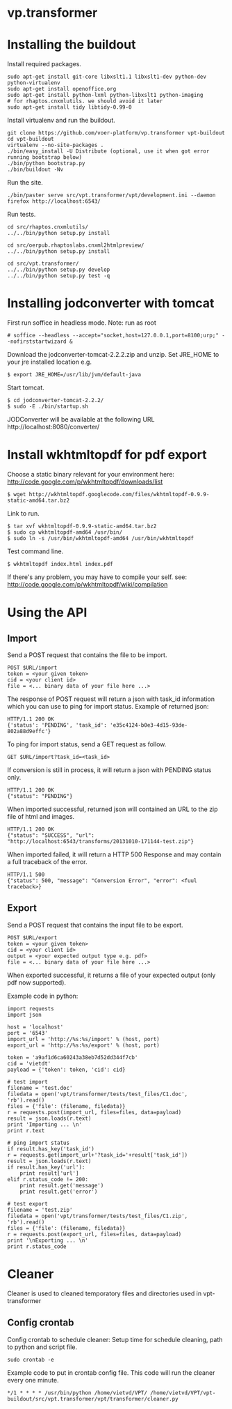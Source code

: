 vp.transformer
==============

Installing the buildout
=======================

Install required packages.

    sudo apt-get install git-core libxslt1.1 libxslt1-dev python-dev python-virtualenv
    sudo apt-get install openoffice.org
    sudo apt-get install python-lxml python-libxslt1 python-imaging
    # for rhaptos.cnxmlutils. we should avoid it later
    sudo apt-get install tidy libtidy-0.99-0

Install virtualenv and run the buildout.

    git clone https://github.com/voer-platform/vp.transformer vpt-buildout
    cd vpt-buildout
    virtualenv --no-site-packages .
    ./bin/easy_install -U Distribute (optional, use it when got error running bootstrap below)
    ./bin/python bootstrap.py
    ./bin/buildout -Nv

Run the site.

    ./bin/paster serve src/vpt.transformer/vpt/development.ini --daemon
    firefox http://localhost:6543/

Run tests.

    cd src/rhaptos.cnxmlutils/
    ../../bin/python setup.py install

    cd src/oerpub.rhaptoslabs.cnxml2htmlpreview/
    ../../bin/python setup.py install

    cd src/vpt.transformer/
    ../../bin/python setup.py develop
    ../../bin/python setup.py test -q

Installing jodconverter with tomcat
===================================

First run soffice in headless mode. Note: run as root

    # soffice --headless --accept="socket,host=127.0.0.1,port=8100;urp;" --nofirststartwizard &

Download the jodconverter-tomcat-2.2.2.zip and unzip.
Set JRE_HOME to your jre installed location e.g.

    $ export JRE_HOME=/usr/lib/jvm/default-java

Start tomcat.

    $ cd jodconverter-tomcat-2.2.2/
    $ sudo -E ./bin/startup.sh

JODConverter will be available at the following URL http://localhost:8080/converter/


Install wkhtmltopdf for pdf export
==================================

Choose a static binary relevant for your environment here: http://code.google.com/p/wkhtmltopdf/downloads/list

    $ wget http://wkhtmltopdf.googlecode.com/files/wkhtmltopdf-0.9.9-static-amd64.tar.bz2

Link to run.

    $ tar xvf wkhtmltopdf-0.9.9-static-amd64.tar.bz2
    $ sudo cp wkhtmltopdf-amd64 /usr/bin/
    $ sudo ln -s /usr/bin/wkhtmltopdf-amd64 /usr/bin/wkhtmltopdf

Test command line.

    $ wkhtmltopdf index.html index.pdf

If there's any problem, you may have to compile your self. see: http://code.google.com/p/wkhtmltopdf/wiki/compilation


Using the API
=============

Import
------

Send a POST request that contains the file to be import.

    POST $URL/import
    token = <your given token>
    cid = <your client id>
    file = <... binary data of your file here ...>

The response of POST request will return a json with task_id information which you can use to ping for import status. Example of returned json:

    HTTP/1.1 200 OK
    {'status': 'PENDING', 'task_id': 'e35c4124-b0e3-4d15-93de-802a88d9effc'}

To ping for import status, send a GET request as follow.

    GET $URL/import?task_id=<task_id>

If conversion is still in process, it will return a json with PENDING status only.
    
    HTTP/1.1 200 OK
    {"status": "PENDING"}

When imported successful, returned json will contained an URL to the zip file of html and images.

    HTTP/1.1 200 OK
    {"status": "SUCCESS", "url": "http://localhost:6543/transforms/20131010-171144-test.zip"}

When imported failed, it will return a HTTP 500 Response and may contain a full traceback of the error.

    HTTP/1.1 500
    {"status": 500, "message": "Conversion Error", "error": <fuul traceback>}

Export
------

Send a POST request that contains the input file to be export.

    POST $URL/export
    token = <your given token>
    cid = <your client id>
    output = <your expected output type e.g. pdf>
    file = <... binary data of your file here ...>

When exported successful, it returns a file of your expected output (only pdf now supported).

Example code in python:

    import requests
    import json

    host = 'localhost'
    port = '6543'
    import_url = 'http://%s:%s/import' % (host, port)
    export_url = 'http://%s:%s/export' % (host, port)

    token = 'a9af1d6ca60243a38eb7d52dd344f7cb'
    cid = 'vietdt'
    payload = {'token': token, 'cid': cid}

    # test import
    filename = 'test.doc'
    filedata = open('vpt/transformer/tests/test_files/C1.doc', 'rb').read()
    files = {'file': (filename, filedata)}
    r = requests.post(import_url, files=files, data=payload)
    result = json.loads(r.text)
    print 'Importing ... \n'
    print r.text

    # ping import status
    if result.has_key('task_id')
    r = requests.get(import_url+'?task_id='+result['task_id'])
    result = json.loads(r.text)
    if result.has_key('url'):
        print result['url']
    elif r.status_code != 200:
        print result.get('message')
        print result.get('error')

    # test export
    filename = 'test.zip'
    filedata = open('vpt/transformer/tests/test_files/C1.zip', 'rb').read()
    files = {'file': (filename, filedata)}
    r = requests.post(export_url, files=files, data=payload)
    print '\nExporting ... \n'
    print r.status_code

Cleaner
=======
Cleaner is used to cleaned temporatory files and directories used in vpt-transformer

Config crontab
--------------
Config crontab to schedule cleaner: Setup time for schedule cleaning, path to python and script file.

    sudo crontab -e


Example code to put in crontab config file. This code will run the cleaner every one minute.

    */1 * * * * /usr/bin/python /home/vietvd/VPT/ /home/vietvd/VPT/vpt-buildout/src/vpt.transformer/vpt/transformer/cleaner.py
